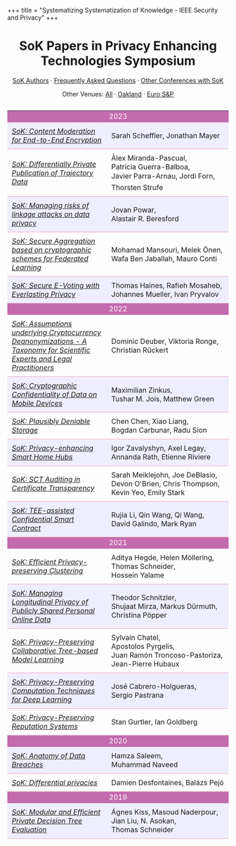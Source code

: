 +++
title = "Systematizing Systematization of Knowledge - IEEE Security and Privacy"
+++

# <center>SoK Papers in Privacy Enhancing Technologies Symposium</center>

   <center>   

[SoK Authors](/authors) &middot; [Frequently Asked Questions](http://oakland31.cs.virginia.edu/sokfaq.html) &middot;
[Other Conferences with SoK](/others)<Br>

Other Venues: [All](/) &middot; [Oakland](/oakland) &middot; [Euro S&amp;P](/eurosp) <br>
   </center>


##



   <table> <tr bgcolor="C46BAE"><td colspan="2" style="bgcolor: #C46BAE; text-align: center; color: #FFFFFF">2023</td></tr><tr bgcolor="EEEEFE"><td width="45%" style="padding: 10px; border-bottom: 1px solid #EDA4BD;"><a href="https://petsymposium.org/popets/2023/popets-2023-0060.pdf"><em>SoK: Content Moderation for End-to-End Encryption</em></a></td><td style="padding: 10px; border-bottom: 1px solid #EDA4BD;">Sarah&nbsp;Scheffler, Jonathan&nbsp;Mayer</td></tr><tr><td width="45%" style="padding: 10px; border-bottom: 1px solid #EDA4BD;"><a href="https://petsymposium.org/popets/2023/popets-2023-0065.pdf"><em>SoK: Differentially Private Publication of Trajectory Data</em></a></td><td style="padding: 10px; border-bottom: 1px solid #EDA4BD;">&Agrave;lex&nbsp;Miranda-Pascual, Patricia&nbsp;Guerra-Balboa, Javier&nbsp;Parra-Arnau, Jordi&nbsp;Forn, Thorsten&nbsp;Strufe</td></tr><tr bgcolor="EEEEFE"><td width="45%" style="padding: 10px; border-bottom: 1px solid #EDA4BD;"><a href="https://petsymposium.org/popets/2023/popets-2023-0043.pdf"><em>SoK: Managing risks of linkage attacks on data privacy</em></a></td><td style="padding: 10px; border-bottom: 1px solid #EDA4BD;">Jovan&nbsp;Powar, Alastair&nbsp;R.&nbsp;Beresford</td></tr><tr><td width="45%" style="padding: 10px; border-bottom: 1px solid #EDA4BD;"><a href="https://petsymposium.org/popets/2023/popets-2023-0009.pdf"><em>SoK: Secure Aggregation based on cryptographic schemes for Federated Learning</em></a></td><td style="padding: 10px; border-bottom: 1px solid #EDA4BD;">Mohamad&nbsp;Mansouri, Melek&nbsp;&Ouml;nen, Wafa&nbsp;Ben&nbsp;Jaballah, Mauro&nbsp;Conti</td></tr><tr bgcolor="EEEEFE"><td width="45%" style="padding: 10px; border-bottom: 1px solid #EDA4BD;"><a href="https://petsymposium.org/popets/2023/popets-2023-0017.pdf"><em>SoK: Secure E-Voting with Everlasting Privacy</em></a></td><td style="padding: 10px; border-bottom: 1px solid #EDA4BD;">Thomas&nbsp;Haines, Rafieh&nbsp;Mosaheb, Johannes&nbsp;Mueller, Ivan&nbsp;Pryvalov</td></tr><tr bgcolor="C46BAE"><td colspan="2" style="bgcolor: #C46BAE; text-align: center; color: #FFFFFF">2022</td></tr><tr><td width="45%" style="padding: 10px; border-bottom: 1px solid #EDA4BD;"><a href="https://petsymposium.org/popets/2022/popets-2022-0091.pdf"><em>SoK: Assumptions underlying Cryptocurrency Deanonymizations - A Taxonomy for Scientific Experts and Legal Practitioners</em></a></td><td style="padding: 10px; border-bottom: 1px solid #EDA4BD;">Dominic&nbsp;Deuber, Viktoria&nbsp;Ronge, Christian&nbsp;R&uuml;ckert</td></tr><tr bgcolor="EEEEFE"><td width="45%" style="padding: 10px; border-bottom: 1px solid #EDA4BD;"><a href="https://petsymposium.org/2022/files/papers/issue1/popets-2022-0029.pdf"><em>SoK: Cryptographic Confidentiality of Data on Mobile Devices</em></a></td><td style="padding: 10px; border-bottom: 1px solid #EDA4BD;">Maximilian&nbsp;Zinkus, Tushar&nbsp;M.&nbsp;Jois, Matthew&nbsp;Green</td></tr><tr><td width="45%" style="padding: 10px; border-bottom: 1px solid #EDA4BD;"><a href="https://petsymposium.org/2022/files/papers/issue2/popets-2022-0039.pdf"><em>SoK: Plausibly Deniable Storage</em></a></td><td style="padding: 10px; border-bottom: 1px solid #EDA4BD;">Chen&nbsp;Chen, Xiao&nbsp;Liang, Bogdan&nbsp;Carbunar, Radu&nbsp;Sion</td></tr><tr bgcolor="EEEEFE"><td width="45%" style="padding: 10px; border-bottom: 1px solid #EDA4BD;"><a href="https://petsymposium.org/popets/2022/popets-2022-0097.pdf"><em>SoK: Privacy-enhancing Smart Home Hubs</em></a></td><td style="padding: 10px; border-bottom: 1px solid #EDA4BD;">Igor&nbsp;Zavalyshyn, Axel&nbsp;Legay, Annanda&nbsp;Rath, Etienne&nbsp;Riviere</td></tr><tr><td width="45%" style="padding: 10px; border-bottom: 1px solid #EDA4BD;"><a href="https://petsymposium.org/popets/2022/popets-2022-0075.pdf"><em>SoK: SCT Auditing in Certificate Transparency</em></a></td><td style="padding: 10px; border-bottom: 1px solid #EDA4BD;">Sarah&nbsp;Meiklejohn, Joe&nbsp;DeBlasio, Devon&nbsp;O'Brien, Chris&nbsp;Thompson, Kevin&nbsp;Yeo, Emily&nbsp;Stark</td></tr><tr bgcolor="EEEEFE"><td width="45%" style="padding: 10px; border-bottom: 1px solid #EDA4BD;"><a href="https://petsymposium.org/popets/2022/popets-2022-0093.pdf"><em>SoK: TEE-assisted Confidential Smart Contract</em></a></td><td style="padding: 10px; border-bottom: 1px solid #EDA4BD;">Rujia&nbsp;Li, Qin&nbsp;Wang, Qi&nbsp;Wang, David&nbsp;Galindo, Mark&nbsp;Ryan</td></tr><tr bgcolor="C46BAE"><td colspan="2" style="bgcolor: #C46BAE; text-align: center; color: #FFFFFF">2021</td></tr><tr><td width="45%" style="padding: 10px; border-bottom: 1px solid #EDA4BD;"><a href="https://petsymposium.org/popets/2021/popets-2021-0068.pdf"><em>SoK: Efficient Privacy-preserving Clustering</em></a></td><td style="padding: 10px; border-bottom: 1px solid #EDA4BD;">Aditya&nbsp;Hegde, Helen&nbsp;M&ouml;llering, Thomas&nbsp;Schneider, Hossein&nbsp;Yalame</td></tr><tr bgcolor="EEEEFE"><td width="45%" style="padding: 10px; border-bottom: 1px solid #EDA4BD;"><a href="https://petsymposium.org/popets/2021/popets-2021-0013.pdf"><em>SoK: Managing Longitudinal Privacy of Publicly Shared Personal Online Data</em></a></td><td style="padding: 10px; border-bottom: 1px solid #EDA4BD;">Theodor&nbsp;Schnitzler, Shujaat&nbsp;Mirza, Markus&nbsp;D&uuml;rmuth, Christina&nbsp;P&ouml;pper</td></tr><tr><td width="45%" style="padding: 10px; border-bottom: 1px solid #EDA4BD;"><a href="https://petsymposium.org/popets/2021/popets-2021-0043.pdf"><em>SoK: Privacy-Preserving Collaborative Tree-based Model Learning</em></a></td><td style="padding: 10px; border-bottom: 1px solid #EDA4BD;">Sylvain&nbsp;Chatel, Apostolos&nbsp;Pyrgelis, Juan&nbsp;Ram&oacute;n&nbsp;Troncoso-Pastoriza, Jean-Pierre&nbsp;Hubaux</td></tr><tr bgcolor="EEEEFE"><td width="45%" style="padding: 10px; border-bottom: 1px solid #EDA4BD;"><a href="https://petsymposium.org/popets/2021/popets-2021-0064.pdf"><em>SoK: Privacy-Preserving Computation Techniques for Deep Learning</em></a></td><td style="padding: 10px; border-bottom: 1px solid #EDA4BD;">Jos&eacute;&nbsp;Cabrero-Holgueras, Sergio&nbsp;Pastrana</td></tr><tr><td width="45%" style="padding: 10px; border-bottom: 1px solid #EDA4BD;"><a href="https://petsymposium.org/popets/2021/popets-2021-0007.pdf"><em>SoK: Privacy-Preserving Reputation Systems</em></a></td><td style="padding: 10px; border-bottom: 1px solid #EDA4BD;">Stan&nbsp;Gurtler, Ian&nbsp;Goldberg</td></tr><tr bgcolor="C46BAE"><td colspan="2" style="bgcolor: #C46BAE; text-align: center; color: #FFFFFF">2020</td></tr><tr bgcolor="EEEEFE"><td width="45%" style="padding: 10px; border-bottom: 1px solid #EDA4BD;"><a href="https://petsymposium.org/popets/2020/popets-2020-0067.pdf"><em>SoK: Anatomy of Data Breaches</em></a></td><td style="padding: 10px; border-bottom: 1px solid #EDA4BD;">Hamza&nbsp;Saleem, Muhammad&nbsp;Naveed</td></tr><tr><td width="45%" style="padding: 10px; border-bottom: 1px solid #EDA4BD;"><a href="https://petsymposium.org/popets/2020/popets-2020-0028.pdf"><em>SoK: Differential privacies</em></a></td><td style="padding: 10px; border-bottom: 1px solid #EDA4BD;">Damien&nbsp;Desfontaines, Bal&aacute;zs&nbsp;Pej&oacute;</td></tr><tr bgcolor="C46BAE"><td colspan="2" style="bgcolor: #C46BAE; text-align: center; color: #FFFFFF">2019</td></tr><tr bgcolor="EEEEFE"><td width="45%" style="padding: 10px; border-bottom: 1px solid #EDA4BD;"><a href="https://petsymposium.org/popets/2019/popets-2019-0026.pdf"><em>SoK: Modular and Efficient Private Decision Tree Evaluation</em></a></td><td style="padding: 10px; border-bottom: 1px solid #EDA4BD;">&Aacute;gnes&nbsp;Kiss, Masoud&nbsp;Naderpour, Jian&nbsp;Liu, N.&nbsp;Asokan, Thomas&nbsp;Schneider</td></tr>   </table>